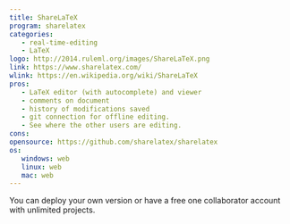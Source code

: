 ```yaml
---
title: ShareLaTeX
program: sharelatex
categories:
   - real-time-editing
   - LaTeX
logo: http://2014.ruleml.org/images/ShareLaTeX.png
link: https://www.sharelatex.com/
wlink: https://en.wikipedia.org/wiki/ShareLaTeX
pros:
   - LaTeX editor (with autocomplete) and viewer
   - comments on document
   - history of modifications saved
   - git connection for offline editing.
   - See where the other users are editing.
cons:
opensource: https://github.com/sharelatex/sharelatex
os:
   windows: web
   linux: web
   mac: web
---
```


You can deploy your own version or have a free one collaborator account with unlimited projects.

